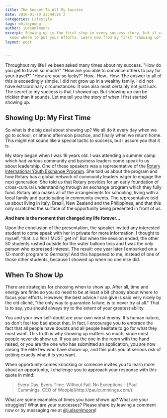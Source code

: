 ```yaml
---
title: The Secret To All My Success
date: 2016-01-30 22:44:25 Z
categories: Lifestyle
tags: whileyoung
author: judsonlmoore
excerpt: Showing up is the first step in every success story, but it can be hard to
  know where to put your efforts. Learn now from my first "showing up" story!
layout: post


---
```


Throughout my life I've been asked many times about my success. "How do you get to travel so much?" "How are you able to convince others to pay for your travel?" "How are you so lucky?" How.. How.. How. The answer to all of this is exceedingly simple. I did not grow up in a wealthy family. I did not have extraordinary circumstances. It was also most certainly not just luck. The secret to my success is that _I showed up_. But showing up can be trickier than it sounds. Let me tell you the story of when I first started showing up.

## Showing Up: My First Time

So what is the big deal about showing up? We all do it every day when we go to school, or attend afternoon practice, and finally when we return home. This might not sound like a special tactic to success, but I assure you that it is.

My story began when I was 16 years old. I was attending a summer camp which had various community and business leaders come speak to us about leadership. One of these speakers was a representative of the [Rotary International Youth Exchange Program](https://www.rotary.org/en/get-involved/exchange-ideas/youth-exchanges). She told us about the program and how Rotary has a global network of community leaders eager to engage the next generation. She told us that Rotary provides for an early foundation of cross-cultural understanding through an exchange program which they fully fund. Rotary also makes all of the arrangements for schooling, living with a local family and participating in community events. The representative told us about living in Italy, Brazil, New Zealand and the Philippines, and that this only scratched the surface of the opportunity being presented in front of us.

**And here is the moment that changed my life forever...**

Upon the conclusion of the presentation, the speaker invited any interested student to come speak with her in private for more information. I thought to myself, 'that is a _line_ I MUST get in!' But when the session ended, the other 50 students rushed outside for the water balloon toss and I was the _only_ person who expressed interest. The result: one year later I embarked on a 12-month program to Germany! And this happened to me, instead of one of those other students, because I showed up when no one else did.

## When To Show Up

There are strategies for choosing when to show up. After all, time and energy are finite so you do need to be at least a bit choosy about where to focus your efforts. However, the best advice I can give is said very nicely by the old cliché, "the only way to guarantee failure, is to never try at all." That is to say, you should always try to the extent of your greatest ability.

You and your own self-doubt are your own worst enemy. It's human nature, so don't feel too bad about that. In fact, I encourage you to embrace the fact that all people have doubts and all people hesitate to go for what they most want. This truth is why showing up matters so much, since most people never do show up. If you are the one in the room with the hand raised, or you are the one who has submitted an application, you are now among the elite few who have shown up, and this puts you at serious risk of getting exactly what it is you want.

When opportunity comes knocking or someone invites you to learn more about an opportunity, I challenge you to approach your response with this quote in mind:

<blockquote>Every Day. Every Time. Without Fail. No Exceptions - [Paul Cummings, CEO of Woople](http://paulcummings.com/)</blockquote>

What are some examples of times you have shown up? What are your struggles? What are your successes? Please share by leaving a comment now or by messaging me at [@judsonlmoore](http://twitter.com/judsonlmoore)!

##
